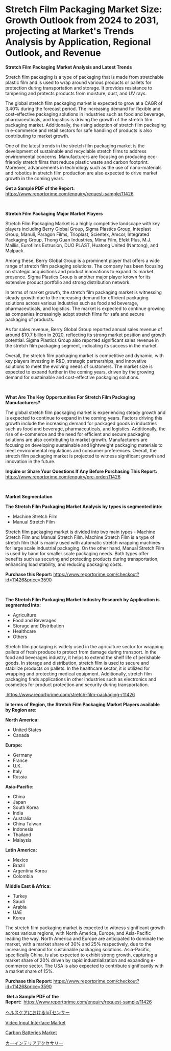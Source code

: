 <p><h1>Stretch Film Packaging Market Size: Growth Outlook from 2024 to 2031, projecting at Market's Trends Analysis by Application, Regional Outlook, and Revenue</h1></p><p><strong>Stretch Film Packaging Market Analysis and Latest Trends</strong></p>
<p><p>Stretch film packaging is a type of packaging that is made from stretchable plastic film and is used to wrap around various products or pallets for protection during transportation and storage. It provides resistance to tampering and protects products from moisture, dust, and UV rays.</p><p>The global stretch film packaging market is expected to grow at a CAGR of 3.40% during the forecast period. The increasing demand for flexible and cost-effective packaging solutions in industries such as food and beverage, pharmaceuticals, and logistics is driving the growth of the stretch film packaging market. Additionally, the rising adoption of stretch film packaging in e-commerce and retail sectors for safe handling of products is also contributing to market growth.</p><p>One of the latest trends in the stretch film packaging market is the development of sustainable and recyclable stretch films to address environmental concerns. Manufacturers are focusing on producing eco-friendly stretch films that reduce plastic waste and carbon footprint. Moreover, advancements in technology such as the use of nano-materials and robotics in stretch film production are also expected to drive market growth in the coming years.</p></p>
<p><strong>Get a Sample PDF of the Report:&nbsp;</strong> <a href="https://www.reportprime.com/enquiry/request-sample/11426">https://www.reportprime.com/enquiry/request-sample/11426</a></p>
<p>&nbsp;</p>
<p><strong>Stretch Film Packaging Major Market Players</strong></p>
<p><p>Stretch Film Packaging Market is a highly competitive landscape with key players including Berry Global Group, Sigma Plastics Group, Inteplast Group, Manuli, Paragon Films, Trioplast, Scientex, Amcor, Integrated Packaging Group, Thong Guan Industries, Mima Film, Efekt Plus, M.J. Maillis, Eurofilms Extrusion, DUO PLAST, Huatong United (Nantong), and Malpack.</p><p>Among these, Berry Global Group is a prominent player that offers a wide range of stretch film packaging solutions. The company has been focusing on strategic acquisitions and product innovations to expand its market presence. Sigma Plastics Group is another major player known for its extensive product portfolio and strong distribution network.</p><p>In terms of market growth, the stretch film packaging market is witnessing steady growth due to the increasing demand for efficient packaging solutions across various industries such as food and beverage, pharmaceuticals, and logistics. The market is expected to continue growing as companies increasingly adopt stretch films for safe and secure packaging of products.</p><p>As for sales revenue, Berry Global Group reported annual sales revenue of around $10.7 billion in 2020, reflecting its strong market position and growth potential. Sigma Plastics Group also reported significant sales revenue in the stretch film packaging segment, indicating its success in the market.</p><p>Overall, the stretch film packaging market is competitive and dynamic, with key players investing in R&D, strategic partnerships, and innovative solutions to meet the evolving needs of customers. The market size is expected to expand further in the coming years, driven by the growing demand for sustainable and cost-effective packaging solutions.</p></p>
<p>&nbsp;</p>
<p><strong>What Are The Key Opportunities For Stretch Film Packaging Manufacturers?</strong></p>
<p><p>The global stretch film packaging market is experiencing steady growth and is expected to continue to expand in the coming years. Factors driving this growth include the increasing demand for packaged goods in industries such as food and beverage, pharmaceuticals, and logistics. Additionally, the rise of e-commerce and the need for efficient and secure packaging solutions are also contributing to market growth. Manufacturers are focusing on developing sustainable and lightweight packaging materials to meet environmental regulations and consumer preferences. Overall, the stretch film packaging market is projected to witness significant growth and innovation in the future.</p></p>
<p><strong>Inquire or Share Your Questions If Any Before Purchasing This Report:</strong> <a href="https://www.reportprime.com/enquiry/pre-order/11426">https://www.reportprime.com/enquiry/pre-order/11426</a></p>
<p>&nbsp;</p>
<p><strong>Market Segmentation</strong></p>
<p><strong>The Stretch Film Packaging Market Analysis by types is segmented into:</strong></p>
<p><ul><li>Machine Stretch Film</li><li>Manual Stretch Film</li></ul></p>
<p><p>Stretch film packaging market is divided into two main types - Machine Stretch Film and Manual Stretch Film. Machine Stretch Film is a type of stretch film that is mainly used with automatic stretch wrapping machines for large scale industrial packaging. On the other hand, Manual Stretch Film is used by hand for smaller scale packaging needs. Both types offer benefits such as securing and protecting products during transportation, enhancing load stability, and reducing packaging costs.</p></p>
<p><strong>Purchase this Report:&nbsp;</strong><a href="https://www.reportprime.com/checkout?id=11426&price=3590">https://www.reportprime.com/checkout?id=11426&price=3590</a></p>
<p>&nbsp;</p>
<p><strong>The Stretch Film Packaging Market Industry Research by Application is segmented into:</strong></p>
<p><ul><li>Agriculture</li><li>Food and Beverages</li><li>Storage and Distribution</li><li>Healthcare</li><li>Others</li></ul></p>
<p><p>Stretch film packaging is widely used in the agriculture sector for wrapping pallets of fresh produce to protect from damage during transport. In the food and beverages industry, it helps to extend the shelf life of perishable goods. In storage and distribution, stretch film is used to secure and stabilize products on pallets. In the healthcare sector, it is utilized for wrapping and protecting medical equipment. Additionally, stretch film packaging finds applications in other industries such as electronics and cosmetics for product protection and security during transportation.</p></p>
<p><a href="https://www.reportprime.com/stretch-film-packaging-r11426">&nbsp;https://www.reportprime.com/stretch-film-packaging-r11426</a></p>
<p><strong>In terms of Region, the Stretch Film Packaging Market Players available by Region are:</strong></p>
<p>
    <p> <strong> North America: </strong>
        <ul>
            <li>United States</li>
            <li>Canada</li>
        </ul>
        </p> 
    <p> <strong> Europe: </strong>
        <ul>
            <li>Germany</li>
            <li>France</li>
            <li>U.K.</li>
            <li>Italy</li>
            <li>Russia</li>
        </ul>
        </p> 
    <p> <strong> Asia-Pacific: </strong>
        <ul>
            <li>China</li>
            <li>Japan</li>
            <li>South Korea</li>
            <li>India</li>
            <li>Australia</li>
            <li>China Taiwan</li>
            <li>Indonesia</li>
            <li>Thailand</li>
            <li>Malaysia</li>
        </ul>
        </p> 
    <p> <strong> Latin America: </strong>
        <ul>
            <li>Mexico</li>
            <li>Brazil</li>
            <li>Argentina Korea</li>
            <li>Colombia</li>
        </ul>
        </p> 
    <p> <strong> Middle East & Africa: </strong>
        <ul>
            <li>Turkey</li>
            <li>Saudi</li>
            <li>Arabia</li>
            <li>UAE</li>
            <li>Korea</li>
        </ul>
    </p>
    </p>
<p><p>The stretch film packaging market is expected to witness significant growth across various regions, with North America, Europe, and Asia-Pacific leading the way. North America and Europe are anticipated to dominate the market, with a market share of 30% and 25% respectively, due to the increasing demand for sustainable packaging solutions. Asia-Pacific, specifically China, is also expected to exhibit strong growth, capturing a market share of 20% driven by rapid industrialization and expanding e-commerce sector. The USA is also expected to contribute significantly with a market share of 15%.</p></p>
<p><strong>Purchase this Report: </strong><a href="https://www.reportprime.com/checkout?id=11426&price=3590">https://www.reportprime.com/checkout?id=11426&price=3590</a></p>
<p>&nbsp;<strong>Get a Sample PDF of the Report:&nbsp;&nbsp;</strong><a href="https://www.reportprime.com/enquiry/request-sample/11426">https://www.reportprime.com/enquiry/request-sample/11426</a></p>
<p><strong></strong></p>
<p><p><a href="https://medium.com/@jerrycurtis23/iot%E3%82%BB%E3%83%B3%E3%82%B5%E3%83%BC%E3%81%AF-%E5%B8%82%E5%A0%B4%E3%82%B7%E3%82%A7%E3%82%A2-%E3%82%B5%E3%82%A4%E3%82%BA-2031%E5%B9%B4%E3%81%BE%E3%81%A7%E3%81%AE%E4%BA%88%E6%B8%AC%E3%81%AB%E7%84%A6%E7%82%B9%E3%82%92%E5%BD%93%E3%81%A6%E3%81%9F%E5%8C%BB%E7%99%82%E5%88%86%E9%87%8E%E3%81%AB%E3%81%8A%E3%81%91%E3%82%8B%E5%B8%82%E5%A0%B4%E3%81%A7%E3%81%99-b68aa55b0855">ヘルスケアにおけるIoTセンサー</a></p><p><a href="https://www.linkedin.com/pulse/video-input-interface-market-comprehensive-assessment-1groc?trackingId=vG5mYTC%2BYFnWgBFqLLRXQw%3D%3D">Video Input Interface Market</a></p><p><a href="https://www.linkedin.com/pulse/carbon-batteries-market-share-evolution-growth-trends-pdrye?trackingId=SLqq%2FllhsyeNpuQbWvJHFQ%3D%3D">Carbon Batteries Market</a></p><p><a href="https://medium.com/@reyeshowell66/%E8%BB%8A%E5%86%85%E3%82%A2%E3%82%AF%E3%82%BB%E3%82%B5%E3%83%AA%E3%83%BC%E5%B8%82%E5%A0%B4%E3%83%AC%E3%83%9D%E3%83%BC%E3%83%88%E3%81%AF-%E3%81%93%E3%81%AE%E5%B8%82%E5%A0%B4%E3%81%AE%E6%9C%80%E6%96%B0%E3%81%AE%E3%83%88%E3%83%AC%E3%83%B3%E3%83%89%E3%82%84%E6%88%90%E9%95%B7%E6%A9%9F%E4%BC%9A%E3%82%92%E7%A4%BA%E3%81%97%E3%81%A6%E3%81%84%E3%81%BE%E3%81%99-b6163d758427">カーインテリアアクセサリー</a></p></p>